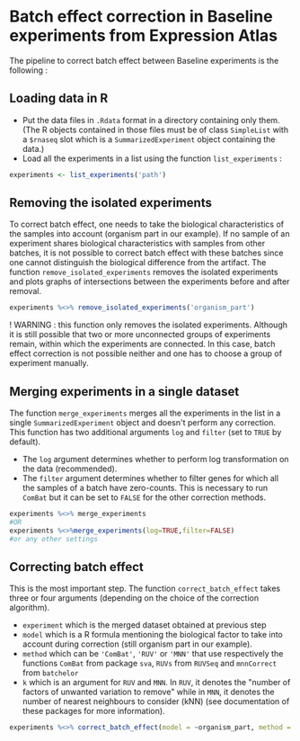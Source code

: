 # Batch effect correction in Baseline experiments from Expression Atlas

The pipeline to correct batch effect between Baseline experiments is the following :

## Loading data in R
- Put the data files in `.Rdata` format in a directory containing only them. (The R objects contained in those files must be of class `SimpleList` with a `$rnaseq` slot which is a `SummarizedExperiment` object containing the data.)
- Load all the experiments in a list using the function `list_experiments` : 

```r
experiments <- list_experiments('path')
```

## Removing the isolated experiments
To correct batch effect, one needs to take the biological characteristics of the samples into account (organism part in our example). If no sample of an experiment shares biological characteristics with samples from other batches, it is not possible to correct batch effect with these batches since one cannot distinguish the biological difference from the artifact. The function `remove_isolated_experiments` removes the isolated experiments and plots graphs of intersections between the experiments before and after removal.

```r
experiments %<>% remove_isolated_experiments('organism_part')
```

! WARNING : this function only removes the isolated experiments. Although it is still possible that two or more unconnected groups of experiments remain, within which the experiments are connected. In this case, batch effect correction is not possible neither and one has to choose a group of experiment manually.

## Merging experiments in a single dataset
The function `merge_experiments` merges all the experiments in the list in a single `SummarizedExperiment` object and doesn't perform any correction. This function has two additional arguments `log` and `filter` (set to `TRUE` by default).
- The `log` argument determines whether to perform log transformation on the data (recommended).
- The `filter` argument determines whether to filter genes for which all the samples of a batch have zero-counts. This is necessary to run `ComBat` but it can be set to `FALSE` for the other correction methods.

```r
experiments %<>% merge_experiments
#OR
experiments %<>%merge_experiments(log=TRUE,filter=FALSE)
#or any other settings
```

## Correcting batch effect
This is the most important step. The function `correct_batch_effect` takes three or four arguments (depending on the choice of the correction algorithm).
- `experiment` which is the merged dataset obtained at previous step
- `model` which is a R formula mentioning the biological factor to take into account during correction (still organism part in our example).
- `method` which can be `'ComBat'`, `'RUV'` or `'MNN'` that use respectively the functions `ComBat` from package `sva`, `RUVs` from `RUVSeq` and `mnnCorrect` from `batchelor`
- `k` which is an argument for `RUV` and `MNN`. In `RUV`, it denotes the "number of factors of unwanted variation to remove" while in `MNN`, it denotes the number of nearest neighbours to consider (kNN) (see documentation of these packages for more information).

```r
experiments %<>% correct_batch_effect(model = ~organism_part, method = 'ComBat')
```